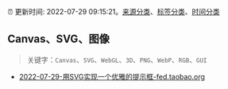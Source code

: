 :alarm_clock: 更新时间: 2022-07-29 09:15:21。[来源分类](../README.md)、[标签分类](../TAGS.md)、[时间分类](../TIMELINE.md)

## Canvas、SVG、图像


> 关键字：`Canvas`、`SVG`、`WebGL`、`3D`、`PNG`、`WebP`、`RGB`、`GUI`



- [2022-07-29-用SVG实现一个优雅的提示框-fed.taobao.org](https://blogread.cn/news/go.php?idItem=15238&url=https%3A%2F%2Ffed.taobao.org%2Fblog%2Ftaofed%2Fdo71ct%2Fghpnlx%3Fcomefrom%3Dhttps%253A%252F%252Fblogread.cn%252Fnews%252F) 